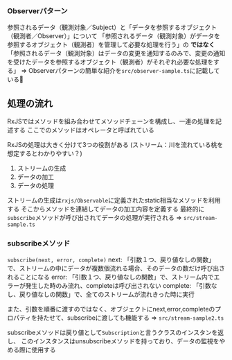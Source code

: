 ### Observerパターン
参照されるデータ（観測対象／Subject）と「データを参照するオブジェクト（観測者／Observer）」について
「参照されるデータ（観測対象）がデータを参照するオブジェクト（観測者）を管理して必要な処理を行う」の **ではなく**
「参照されるデータ（観測対象）はデータの変更を通知するのみで、変更の通知を受けたデータを参照するオブジェクト（観測者）がそれぞれ必要な処理をする」
=> Observerパターンの簡単な紹介を`src/observer-sample.ts`に記載している

## 処理の流れ
RxJSではメソッドを組み合わせてメソッドチェーンを構成し、一連の処理を記述する
ここでのメソッドはオペレータと呼ばれている

RxJSの処理は大きく分けて3つの役割がある
(ストリーム：川を流れている桃を想定するとわかりやすい？)
1. ストリームの生成
1. データの加工
1. データの処理

ストリームの生成は`rxjs/Observable`に定義されたstatic相当なメソッドを利用する
そこからメソッドを連結してデータの加工内容を定義する
最終的に`subscribe`メソッドが呼び出されてデータの処理が実行される
=> `src/stream-sample.ts`

### subscribeメソッド
`subscribe(next, error, complete)`
next: 「引数１つ、戻り値なしの関数」で、ストリームの中にデータが複数個流れる場合、そのデータの数だけ呼び出されることになる
error: 「引数１つ、戻り値なしの関数」で、ストリーム内でエラーが発生した時のみ流れ、completeは呼び出されない
complete: 「引数なし、戻り値なしの関数」で、全てのストリームが流れきった時に実行

また、引数を順番に渡すのではなく、オブジェクトにnext,error,completeのプロパティを持たせて、subscribeに渡しても機能する
=> `src/stream-sample2.ts`

subscribeメソッドは戻り値として`Subscription`と言うクラスのインスタンを返し、
このインスタンスはunsubscribeメソッドを持っており、データの監視をやめる際に使用する